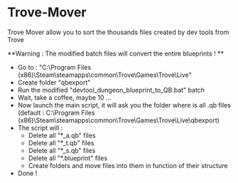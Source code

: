 # Trove-Mover
Trove Mover allow you to sort the thousands files created by dev tools from Trove

**Warning : The modified batch files will convert the entire blueprints ! **
* Go to : "C:\Program Files (x86)\Steam\steamapps\common\Trove\Games\Trove\Live"
* Create folder "qbexport"
* Run the modified "devtool_dungeon_blueprint_to_QB.bat" batch
* Wait, take a coffee, maybe 10 ...
* Now launch the main script, it will ask you the folder where is all .qb files (default : C:\Program Files (x86)\Steam\steamapps\common\Trove\Games\Trove\Live\qbexport)
* The script will :
  - Delete all "*_a.qb" files
  - Delete all "*_t.qb" files
  - Delete all "*_s.qb" files
  - Delete all "*.blueprint" files
  - Create folders and move files into them in function of their structure
* Done ! 
